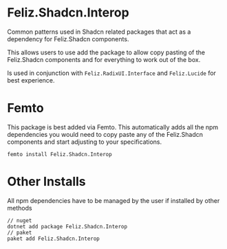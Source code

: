 ﻿# Feliz.Shadcn.Interop

Common patterns used in Shadcn related packages that act as a dependency for Feliz.Shadcn components.

This allows users to use add the package to allow copy pasting of the Feliz.Shadcn components and for everything to work out of the box.

Is used in conjunction with `Feliz.RadixUI.Interface` and `Feliz.Lucide` for best experience.

# Femto

This package is best added via Femto. This automatically adds all the npm dependencies you would need to copy paste any of the Feliz.Shadcn components and start adjusting to your specifications.

```
femto install Feliz.Shadcn.Interop
```

# Other Installs

All npm dependencies have to be managed by the user if installed by other methods

```
// nuget
dotnet add package Feliz.Shadcn.Interop
// paket
paket add Feliz.Shadcn.Interop
```